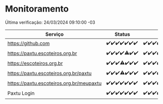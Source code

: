 # Monitoramento

Última verificação: 24/03/2024 09:10:00 -03

|Serviço|Status|Últimas 24h|
|---|---|---|
|https://github.com|<span title="2024-03-17: OK=24">✔️</span><span title="2024-03-18: OK=24">✔️</span><span title="2024-03-19: OK=24">✔️</span><span title="2024-03-20: OK=24">✔️</span><span title="2024-03-21: OK=24">✔️</span><span title="2024-03-22: OK=24">✔️</span><span title="2024-03-23: OK=12">✔️</span>|<span title="23/03/2024 09:11:00 -03 : 200">✔️</span><span title="23/03/2024 10:03:00 -03 : 200">✔️</span><span title="23/03/2024 11:03:00 -03 : 200">✔️</span><span title="23/03/2024 12:07:00 -03 : 200">✔️</span><span title="23/03/2024 13:06:00 -03 : 200">✔️</span><span title="23/03/2024 14:05:00 -03 : 200">✔️</span><span title="23/03/2024 15:07:00 -03 : 200">✔️</span><span title="23/03/2024 16:02:00 -03 : 200">✔️</span><span title="23/03/2024 17:06:00 -03 : 200">✔️</span><span title="23/03/2024 18:03:00 -03 : 200">✔️</span><span title="23/03/2024 19:06:00 -03 : 200">✔️</span><span title="23/03/2024 20:04:00 -03 : 200">✔️</span><span title="23/03/2024 21:33:00 -03 : 200">✔️</span><span title="23/03/2024 22:44:00 -03 : 200">✔️</span><span title="23/03/2024 23:17:00 -03 : 200">✔️</span><span title="24/03/2024 00:06:00 -03 : 200">✔️</span><span title="24/03/2024 01:07:00 -03 : 200">✔️</span><span title="24/03/2024 02:06:00 -03 : 200">✔️</span><span title="24/03/2024 03:07:00 -03 : 200">✔️</span><span title="24/03/2024 04:04:00 -03 : 200">✔️</span><span title="24/03/2024 05:07:00 -03 : 200">✔️</span><span title="24/03/2024 06:07:00 -03 : 200">✔️</span><span title="24/03/2024 07:04:00 -03 : 200">✔️</span><span title="24/03/2024 08:02:00 -03 : 200">✔️</span><span title="24/03/2024 09:10:00 -03 : 200">✔️</span>|
|https://paxtu.escoteiros.org.br|<span title="2024-03-17: OK=24">✔️</span><span title="2024-03-18: OK=24">✔️</span><span title="2024-03-19: OK=24">✔️</span><span title="2024-03-20: OK=24">✔️</span><span title="2024-03-21: OK=23, Falhas=1">⚠️</span><span title="2024-03-22: OK=24">✔️</span><span title="2024-03-23: OK=12">✔️</span>|<span title="23/03/2024 09:11:00 -03 : 200">✔️</span><span title="23/03/2024 10:03:00 -03 : 200">✔️</span><span title="23/03/2024 11:03:00 -03 : 200">✔️</span><span title="23/03/2024 12:07:00 -03 : 200">✔️</span><span title="23/03/2024 13:06:00 -03 : 200">✔️</span><span title="23/03/2024 14:05:00 -03 : 200">✔️</span><span title="23/03/2024 15:07:00 -03 : 200">✔️</span><span title="23/03/2024 16:02:00 -03 : 200">✔️</span><span title="23/03/2024 17:06:00 -03 : 200">✔️</span><span title="23/03/2024 18:03:00 -03 : 200">✔️</span><span title="23/03/2024 19:06:00 -03 : 200">✔️</span><span title="23/03/2024 20:04:00 -03 : 200">✔️</span><span title="23/03/2024 21:33:00 -03 : 200">✔️</span><span title="23/03/2024 22:44:00 -03 : 200">✔️</span><span title="23/03/2024 23:17:00 -03 : 200">✔️</span><span title="24/03/2024 00:06:00 -03 : 200">✔️</span><span title="24/03/2024 01:07:00 -03 : 200">✔️</span><span title="24/03/2024 02:06:00 -03 : 200">✔️</span><span title="24/03/2024 03:07:00 -03 : 200">✔️</span><span title="24/03/2024 04:04:00 -03 : 200">✔️</span><span title="24/03/2024 05:07:00 -03 : 200">✔️</span><span title="24/03/2024 06:07:00 -03 : 200">✔️</span><span title="24/03/2024 07:04:00 -03 : 200">✔️</span><span title="24/03/2024 08:02:00 -03 : 200">✔️</span><span title="24/03/2024 09:10:00 -03 : 200">✔️</span>|
|https://escoteiros.org.br|<span title="2024-03-17: OK=24">✔️</span><span title="2024-03-18: OK=24">✔️</span><span title="2024-03-19: OK=24">✔️</span><span title="2024-03-20: OK=22, Falhas=2">⚠️</span><span title="2024-03-21: OK=24">✔️</span><span title="2024-03-22: OK=24">✔️</span><span title="2024-03-23: OK=12">✔️</span>|<span title="23/03/2024 09:11:00 -03 : 200">✔️</span><span title="23/03/2024 10:03:00 -03 : 200">✔️</span><span title="23/03/2024 11:03:00 -03 : 200">✔️</span><span title="23/03/2024 12:07:00 -03 : 200">✔️</span><span title="23/03/2024 13:06:00 -03 : 200">✔️</span><span title="23/03/2024 14:05:00 -03 : 200">✔️</span><span title="23/03/2024 15:07:00 -03 : 200">✔️</span><span title="23/03/2024 16:02:00 -03 : 200">✔️</span><span title="23/03/2024 17:06:00 -03 : 200">✔️</span><span title="23/03/2024 18:03:00 -03 : 200">✔️</span><span title="23/03/2024 19:06:00 -03 : 200">✔️</span><span title="23/03/2024 20:04:00 -03 : 200">✔️</span><span title="23/03/2024 21:33:00 -03 : 200">✔️</span><span title="23/03/2024 22:44:00 -03 : 200">✔️</span><span title="23/03/2024 23:17:00 -03 : 200">✔️</span><span title="24/03/2024 00:06:00 -03 : 200">✔️</span><span title="24/03/2024 01:07:00 -03 : 200">✔️</span><span title="24/03/2024 02:06:00 -03 : 200">✔️</span><span title="24/03/2024 03:07:00 -03 : 200">✔️</span><span title="24/03/2024 04:04:00 -03 : 200">✔️</span><span title="24/03/2024 05:07:00 -03 : 200">✔️</span><span title="24/03/2024 06:07:00 -03 : 200">✔️</span><span title="24/03/2024 07:04:00 -03 : 200">✔️</span><span title="24/03/2024 08:02:00 -03 : 200">✔️</span><span title="24/03/2024 09:10:00 -03 : 200">✔️</span>|
|https://paxtu.escoteiros.org.br/paxtu|<span title="2024-03-17: OK=24">✔️</span><span title="2024-03-18: OK=24">✔️</span><span title="2024-03-19: OK=24">✔️</span><span title="2024-03-20: OK=23, Falhas=1">⚠️</span><span title="2024-03-21: OK=24">✔️</span><span title="2024-03-22: OK=24">✔️</span><span title="2024-03-23: OK=12">✔️</span>|<span title="23/03/2024 09:11:00 -03 : 200">✔️</span><span title="23/03/2024 10:03:00 -03 : 200">✔️</span><span title="23/03/2024 11:03:00 -03 : 200">✔️</span><span title="23/03/2024 12:07:00 -03 : 200">✔️</span><span title="23/03/2024 13:06:00 -03 : 200">✔️</span><span title="23/03/2024 14:05:00 -03 : 200">✔️</span><span title="23/03/2024 15:07:00 -03 : 200">✔️</span><span title="23/03/2024 16:02:00 -03 : 200">✔️</span><span title="23/03/2024 17:06:00 -03 : 200">✔️</span><span title="23/03/2024 18:03:00 -03 : 200">✔️</span><span title="23/03/2024 19:06:00 -03 : 200">✔️</span><span title="23/03/2024 20:04:00 -03 : 200">✔️</span><span title="23/03/2024 21:33:00 -03 : 200">✔️</span><span title="23/03/2024 22:44:00 -03 : 200">✔️</span><span title="23/03/2024 23:17:00 -03 : 200">✔️</span><span title="24/03/2024 00:06:00 -03 : 200">✔️</span><span title="24/03/2024 01:07:00 -03 : 200">✔️</span><span title="24/03/2024 02:06:00 -03 : 200">✔️</span><span title="24/03/2024 03:07:00 -03 : 200">✔️</span><span title="24/03/2024 04:04:00 -03 : 200">✔️</span><span title="24/03/2024 05:07:00 -03 : 200">✔️</span><span title="24/03/2024 06:07:00 -03 : 200">✔️</span><span title="24/03/2024 07:04:00 -03 : 200">✔️</span><span title="24/03/2024 08:02:00 -03 : 200">✔️</span><span title="24/03/2024 09:10:00 -03 : 200">✔️</span>|
|https://paxtu.escoteiros.org.br/meupaxtu|<span title="2024-03-17: OK=24">✔️</span><span title="2024-03-18: OK=24">✔️</span><span title="2024-03-19: OK=24">✔️</span><span title="2024-03-20: OK=24">✔️</span><span title="2024-03-21: OK=24">✔️</span><span title="2024-03-22: OK=24">✔️</span><span title="2024-03-23: OK=12">✔️</span>|<span title="23/03/2024 09:11:00 -03 : 200">✔️</span><span title="23/03/2024 10:03:00 -03 : 200">✔️</span><span title="23/03/2024 11:03:00 -03 : 200">✔️</span><span title="23/03/2024 12:07:00 -03 : 200">✔️</span><span title="23/03/2024 13:06:00 -03 : 200">✔️</span><span title="23/03/2024 14:05:00 -03 : 200">✔️</span><span title="23/03/2024 15:07:00 -03 : 200">✔️</span><span title="23/03/2024 16:02:00 -03 : 200">✔️</span><span title="23/03/2024 17:06:00 -03 : 200">✔️</span><span title="23/03/2024 18:03:00 -03 : 200">✔️</span><span title="23/03/2024 19:06:00 -03 : 200">✔️</span><span title="23/03/2024 20:04:00 -03 : 200">✔️</span><span title="23/03/2024 21:33:00 -03 : 200">✔️</span><span title="23/03/2024 22:44:00 -03 : 200">✔️</span><span title="23/03/2024 23:17:00 -03 : 200">✔️</span><span title="24/03/2024 00:06:00 -03 : 200">✔️</span><span title="24/03/2024 01:07:00 -03 : 200">✔️</span><span title="24/03/2024 02:06:00 -03 : 200">✔️</span><span title="24/03/2024 03:07:00 -03 : 200">✔️</span><span title="24/03/2024 04:04:00 -03 : 200">✔️</span><span title="24/03/2024 05:07:00 -03 : 200">✔️</span><span title="24/03/2024 06:07:00 -03 : 200">✔️</span><span title="24/03/2024 07:04:00 -03 : 200">✔️</span><span title="24/03/2024 08:02:00 -03 : 200">✔️</span><span title="24/03/2024 09:10:00 -03 : 200">✔️</span>|
|Paxtu Login|<span title="2024-03-17: OK=24">✔️</span><span title="2024-03-18: OK=24">✔️</span><span title="2024-03-19: OK=24">✔️</span><span title="2024-03-20: OK=24">✔️</span><span title="2024-03-21: OK=24">✔️</span><span title="2024-03-22: OK=24">✔️</span><span title="2024-03-23: OK=12">✔️</span>|<span title="23/03/2024 09:11:00 -03 : 200">✔️</span><span title="23/03/2024 10:03:00 -03 : 200">✔️</span><span title="23/03/2024 11:03:00 -03 : 200">✔️</span><span title="23/03/2024 12:07:00 -03 : 200">✔️</span><span title="23/03/2024 13:06:00 -03 : 200">✔️</span><span title="23/03/2024 14:05:00 -03 : 200">✔️</span><span title="23/03/2024 15:07:00 -03 : 200">✔️</span><span title="23/03/2024 16:02:00 -03 : 200">✔️</span><span title="23/03/2024 17:06:00 -03 : 200">✔️</span><span title="23/03/2024 18:03:00 -03 : 200">✔️</span><span title="23/03/2024 19:06:00 -03 : 200">✔️</span><span title="23/03/2024 20:04:00 -03 : 200">✔️</span><span title="23/03/2024 21:33:00 -03 : 200">✔️</span><span title="23/03/2024 22:44:00 -03 : 200">✔️</span><span title="23/03/2024 23:17:00 -03 : 200">✔️</span><span title="24/03/2024 00:06:00 -03 : 200">✔️</span><span title="24/03/2024 01:07:00 -03 : 200">✔️</span><span title="24/03/2024 02:06:00 -03 : 200">✔️</span><span title="24/03/2024 03:07:00 -03 : 200">✔️</span><span title="24/03/2024 04:04:00 -03 : 200">✔️</span><span title="24/03/2024 05:07:00 -03 : 200">✔️</span><span title="24/03/2024 06:07:00 -03 : 200">✔️</span><span title="24/03/2024 07:04:00 -03 : 200">✔️</span><span title="24/03/2024 08:02:00 -03 : 200">✔️</span><span title="24/03/2024 09:10:00 -03 : 200">✔️</span>|
